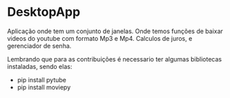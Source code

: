 # DesktopApp

Aplicação onde tem um conjunto de janelas.
Onde temos funções de baixar videos do youtube com formato Mp3 e Mp4. 
Calculos de juros, e gerenciador de senha.

Lembrando que para as contribuições é necessario ter algumas bibliotecas instaladas,
sendo elas:

- pip install pytube
- pip install moviepy
